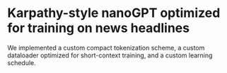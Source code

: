 # Karpathy-style nanoGPT optimized for training on news headlines

We implemented a custom compact tokenization scheme, a custom dataloader optimized for short-context training, and a custom learning schedule.
